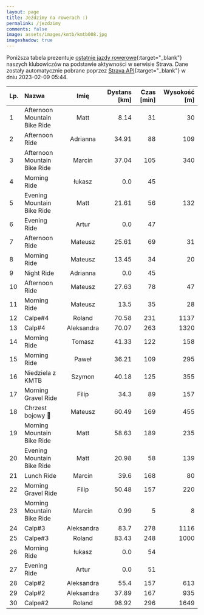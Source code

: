 ```yaml
---
layout: page
title: Jeździmy na rowerach :)
permalink: /jezdzimy
comments: false
image: assets/images/kmtb/kmtb008.jpg
imageshadow: true
---
```


Poniższa tabela prezentuje [ostatnie jazdy rowerowe](https://www.strava.com/clubs/336381){:target="_blank"} naszych klubowiczów na podstawie aktywności w serwisie Strava. Dane zostały automatycznie pobrane poprzez [Strava API](https://developers.strava.com/docs/reference/#api-Clubs-getClubActivitiesById){:target="_blank"} w dniu 2023-02-09 05:44.

Lp. | Nazwa | Imię | Dystans [km] | Czas [min] | Wysokość [m]
:--- | :--- | :---: | ---: | ---: | ---:
1|Afternoon Mountain Bike Ride|Matt|8.14|31|30
2|Afternoon Ride|Adrianna|34.91|88|109
3|Afternoon Mountain Bike Ride|Marcin|37.04|105|340
4|Morning Ride|łukasz|0.0|45|
5|Evening Mountain Bike Ride|Matt|21.61|56|132
6|Evening Ride|Artur|0.0|47|
7|Afternoon Ride|Mateusz|25.61|69|31
8|Morning Ride|Mateusz|13.45|34|20
9|Night Ride|Adrianna|0.0|45|
10|Afternoon Ride|Mateusz|27.63|78|47
11|Morning Ride|Mateusz|13.5|35|28
12|Calpe#4|Roland|70.58|231|1137
13|Calp#4|Aleksandra|70.07|263|1320
14|Morning Ride|Tomasz|41.33|122|158
15|Morning Ride|Paweł|36.21|109|295
16|Niedziela z KMTB |Szymon|40.18|125|355
17|Morning Gravel Ride|Filip|34.3|89|157
18|Chrzest bojowy 💪|Mateusz|60.49|169|455
19|Morning Mountain Bike Ride|Matt|58.63|189|235
20|Evening Mountain Bike Ride|Matt|20.98|58|139
21|Lunch Ride|Marcin|39.6|168|80
22|Morning Gravel Ride|Filip|50.48|157|220
23|Morning Mountain Bike Ride|Marcin|0.99|5|8
24|Calp#3|Aleksandra|83.7|278|1116
25|Calpe#3|Roland|83.43|248|1000
26|Morning Ride|łukasz|0.0|54|
27|Evening Ride|Artur|0.0|51|
28|Calp#2|Aleksandra|55.4|157|613
29|Calp#2|Aleksandra|37.89|167|935
30|Calpe#2|Roland|98.92|296|1649

